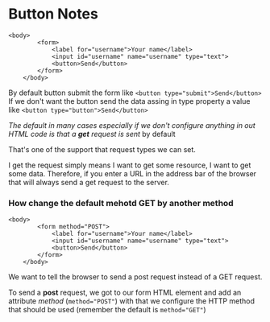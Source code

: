 # Button Notes

```
<body>
        <form>
            <label for="username">Your name</label>
            <input id="username" name="username" type="text">
            <button>Send</button>
        </form>
    </body>
```

By default button submit the form like `<button type="submit">Send</button>`
If we don't want the button send the data assing in type property a value like `<button type="button">Send</button>`

*The default in many cases especially if we don't configure anything in out HTML code is that a **get** request is sent* by default

That's one of the support that request types we can set.

I get the request simply means I want to get some resource, I want to get some data.
Therefore, if you enter a URL in the address bar of the browser that will always send a get request to the server.


### How change the default mehotd GET by another method

```
<body>
        <form method="POST">
            <label for="username">Your name</label>
            <input id="username" name="username" type="text">
            <button>Send</button>
        </form>
    </body>
```

We want to tell the browser to send a post request instead of a GET request.

To send a **post** request, we got to our form HTML element and add an attribute *method* (`method="POST"`) with that we configure the HTTP method that should be used (remember the default is `method="GET"`)